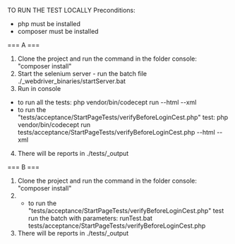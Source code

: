 TO RUN THE TEST LOCALLY
Preconditions:
- php must be installed
- composer must be installed

=== A ===
1. Clone the project and run the command in the folder console: "composer install"
2. Start the selenium server - run the batch file
  ./_webdriver_binaries/startServer.bat
3. Run in console
  - to run all the tests:
  php vendor/bin/codecept run --html --xml
  - to run the "tests/acceptance/StartPageTests/verifyBeforeLoginCest.php" test:
  php vendor/bin/codecept run tests/acceptance/StartPageTests/verifyBeforeLoginCest.php --html --xml
4. There will be reports in ./tests/_output

=== B ===
1. Clone the project and run the command in the folder console: "composer install"
2.   - to run the "tests/acceptance/StartPageTests/verifyBeforeLoginCest.php" test run the batch with parameters:
  runTest.bat tests/acceptance/StartPageTests/verifyBeforeLoginCest.php
3. There will be reports in ./tests/_output

